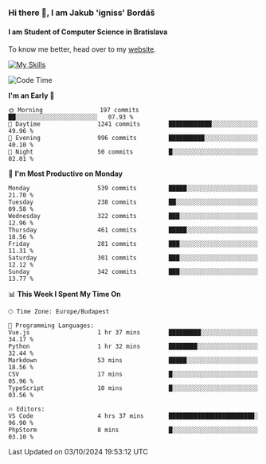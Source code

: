 ### Hi there 👋, I am Jakub 'igniss' Bordáš

#### I am Student of Computer Science in Bratislava
To know me better, head over to my [website](https://bordas.sk).

[![My Skills](https://skillicons.dev/icons?i=js,html,css,figma,svelte,java,kotlin,python,postgresql,typescript,nest,nodejs)](https://bordas.sk)


<!--START_SECTION:waka-->
![Code Time](http://img.shields.io/badge/Code%20Time-1%2C534%20hrs%2052%20mins-blue)

**I'm an Early 🐤** 

```text
🌞 Morning                197 commits         ██░░░░░░░░░░░░░░░░░░░░░░░   07.93 % 
🌆 Daytime                1241 commits        ████████████░░░░░░░░░░░░░   49.96 % 
🌃 Evening                996 commits         ██████████░░░░░░░░░░░░░░░   40.10 % 
🌙 Night                  50 commits          █░░░░░░░░░░░░░░░░░░░░░░░░   02.01 % 
```
📅 **I'm Most Productive on Monday** 

```text
Monday                   539 commits         █████░░░░░░░░░░░░░░░░░░░░   21.70 % 
Tuesday                  238 commits         ██░░░░░░░░░░░░░░░░░░░░░░░   09.58 % 
Wednesday                322 commits         ███░░░░░░░░░░░░░░░░░░░░░░   12.96 % 
Thursday                 461 commits         █████░░░░░░░░░░░░░░░░░░░░   18.56 % 
Friday                   281 commits         ███░░░░░░░░░░░░░░░░░░░░░░   11.31 % 
Saturday                 301 commits         ███░░░░░░░░░░░░░░░░░░░░░░   12.12 % 
Sunday                   342 commits         ███░░░░░░░░░░░░░░░░░░░░░░   13.77 % 
```


📊 **This Week I Spent My Time On** 

```text
🕑︎ Time Zone: Europe/Budapest

💬 Programming Languages: 
Vue.js                   1 hr 37 mins        █████████░░░░░░░░░░░░░░░░   34.17 % 
Python                   1 hr 32 mins        ████████░░░░░░░░░░░░░░░░░   32.44 % 
Markdown                 53 mins             █████░░░░░░░░░░░░░░░░░░░░   18.56 % 
CSV                      17 mins             █░░░░░░░░░░░░░░░░░░░░░░░░   05.96 % 
TypeScript               10 mins             █░░░░░░░░░░░░░░░░░░░░░░░░   03.56 % 

🔥 Editors: 
VS Code                  4 hrs 37 mins       ████████████████████████░   96.90 % 
PhpStorm                 8 mins              █░░░░░░░░░░░░░░░░░░░░░░░░   03.10 % 
```


 Last Updated on 03/10/2024 19:53:12 UTC
<!--END_SECTION:waka-->
